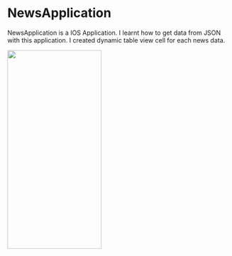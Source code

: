 # NewsApplication


NewsApplication is a IOS Application. I learnt how to get data from JSON with this application. I created dynamic table view cell for each news data.

<img src="https://user-images.githubusercontent.com/79760954/171725999-3d9a58ea-dd55-45ba-ab97-9374e79f91aa.png" width="212" height="448">
